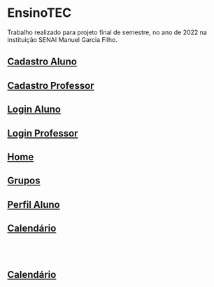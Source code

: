 # EnsinoTEC
Trabalho realizado para projeto final de semestre, no ano de 2022 na instituição SENAI Manuel Garcia Filho.

<h2><a href="https://danilospinola.github.io/EnsinoTEC/cad-aluno.html">Cadastro Aluno</a></h2>
<h2><a href="https://danilospinola.github.io/EnsinoTEC/cad-prof.html">Cadastro Professor</a></h2>
<h2><a href="https://danilospinola.github.io/EnsinoTEC/login-aluno.html">Login Aluno</a></h2>
<h2><a href="https://danilospinola.github.io/EnsinoTEC/login-prof.html">Login Professor</a></h2>
<h2><a href="https://danilospinola.github.io/EnsinoTEC/index.html">Home</a></h2>
<h2><a href="https://danilospinola.github.io/EnsinoTEC/grupos.html">Grupos</a></h2>
<h2><a href="https://danilospinola.github.io/EnsinoTEC/perfil-aluno.html">Perfil Aluno</a></h2>
<h2><a href="https://danilospinola.github.io/EnsinoTEC/Atividades.html">Calendário</a></h2>
<br><br>

<h2><a href="https://danilospinola.github.io/EnsinoTEC/calendar.html">Calendário</a></h2>
